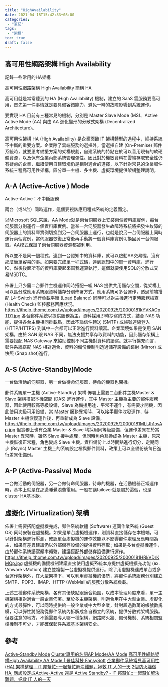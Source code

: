 ```yaml
---
title: "HighAvailability"
date: 2021-04-18T15:42:33+08:00
categories:
 - "筆記"
tags:
 - "架構"
toc: true
draft: false
---
```

## 高可用性網路架構 High Availability  

記錄一些常用的HA架構
<!-- more -->

高可用性網路架構 High Availability   簡稱 HA

高可用就是常常聽到的 HA (High Availability) 機制，建立的 SaaS 雲服務要高可用，首先第一件事情就是要具備容錯能力，避免一時的故障影響到系統運作。

要實現 HA 目前有三種常見的機制，分別是 Master Slave Mode (MS)、Active Active Mode (AA) 與由 AA 進化變形的分散式架構 (Decentralized Architecture)。

高可用性架構 HA (High Availability) 是企業面臨 IT 架構轉型的過程中，維持系統不中斷的重要方案。企業除了雲端服務的選擇外，當選擇自建 (On-Premise) 郵件系統時，就要思考備援方案的架構規劃，自建系統的特點在於可以善用現有的軟硬體資源，以及保有企業內部系統管理彈性。因此對於機敏資料在雲端存取安全性仍有疑慮的企業，繼續使用自建環境仍是相對適合的選擇，以下針對常見的企業郵件系統三種高可用性架構，區分單一主機、多主機、虛擬環境提供架構整理說明。

<!--more-->


## A-A (Active-Active ) Mode

Active-Active：不中斷服務

兩台（或N台）同時運作，這個要視該應用程式系統的定義而定。

以Microsoft SQL來說，AA Mode就是兩台伺服器上安裝兩個資料庫實例，每台伺服器分別運行一個資料庫實例。當某一台伺服器發生故障時系統將把發生故障的伺服器上的資料庫實例切換到另一台伺服器上運行，也就是說另一台伺服器上同時運行兩個實例，當伺服器恢復正常後再手動將一個資料庫實例切換回另一台伺服器。AA模式保證了兩台伺服器資源都被利用。

所以並不是同一個程式，連到一台認知中的資料庫，就可以啟動AA交易喔，沒有那麼簡單容易的事。如果要完成單一程式碼，連到認知中的單一資料庫，進行IO，然後後面所有的資料庫要起來幫我運算執行，這個就要使用SQL的分散式交易MSDTC。


佈署上只少需二台郵件主機運作同時搭配一組 NAS 提供共用儲存空間，從架構上可以區分成應用系統跟資料儲存分別佈署方式，應用系統可多台運作，透過前端搭配 L4-Switch 進行負載平衡 (Load Balance) 同時可以對主機進行定時服務檢查 (Health Check) 監控服務回應狀況。
https://ithelp.ithome.com.tw/upload/images/20200925/20000181kYVKAOpTD1.jpg
各台郵件系統以提供服務為主，資料採用即時抄寫的方式，結合 NAS 功能，提供各台主機相同掛載點，因此不論信件轉送 (SMTP) 或帳號連線登入 (HTTP/HTTPS) 到其中一台都可以正常進行資料讀寫。企業環境如果是使用 SAN 架構，由於 SAN 跟 NAS 不同，無法支援共享存取資料的功能，因此儲存架構上需要搭配 NAS Gateway 來協助控制不同主機對資料的讀寫。就平行擴充而言，郵件系統搭配 NAS 相對適合，資料的備份機制則透過儲存設備的鏡射 (Mirror) 或快照 (Snap shot)進行。


## A-S (Active-Standby)Mode

一台做活動的伺服器，另一台做待命伺服器，待命的機器也開機。


郵件系統單一主機 (Active-Standby) 架構
佈署上需要二台郵件主機Master & Slave 架構搭配本機空間 (DAS) 進行運作，其中 Master 主機為主要的郵件服務器，因此使用較高等級設備，Slave 為備援用途，平常不運作，有需要才開機，因此使用次級可用設備，當 Master 服務異常時，可以接手郵件收發運作，待 Master 主機恢復運作後，再重新成為 Slave 設備。
https://ithelp.ithome.com.tw/upload/images/20200925/20000181MLtJh1ovAp.jpg
但實務上也有企業 Master & Slave 均採用同等級設備，但運作差異在於當 Master 異常時，雖然 Slave 接手處理，但同時角色互換成為 Master 主機，原來主機恢復正常程，角色變成 Slave 主機。資料備份上以時間點進行切分，定期同步 (Rsync) Master 主機上的系統設定檔與郵件資料，政策上可以全備份後每日進行差異化備份。


## A-P (Active-Passive) Mode

一台做活動的伺服器，另一台做待命伺服器，待命的機器，在活動機器正常運作時，基本上就是在那邊睡覺浪費電用。一般在講failover就是屬於這個，也是cluster HA基本款。


## 虛擬化 (Virtualization) 架構

佈署上需要搭配虛擬機完成，郵件系統軟體 (Software) 連同作業系統 (Guest OS) 同時安裝在虛擬機。如果是單台虛擬機運作，則資料直接儲存在本機端，可以針對架構進行壓測，確認單台虛擬機的運作效能以不影響郵件處理反應時間為主，如果有差異建議仍以外部儲存設備的提供資料存取 ; 如果是多台虛擬機運作，由於郵件系統讀寫頻率頻繁，建議搭配外部儲存設備進行運作。
https://ithelp.ithome.com.tw/upload/images/20200925/20000181HRkVDrKMQp.jpg
虛擬機的備援機制建議直接使用虛擬系統本身提供虛擬機擴充功能 (ex. Vmware vMotion) 建立並複製一台虛擬機提供運行。除了用虛擬機達成單台或多台運作架構外，在大型架構下，可以利用虛擬機的優勢，將郵件系統服務分別建立 SMTP、POP3、IMAP、HTTP (WebMail)的服務分散系統負載。

上述三種郵件系統架構，各有其優缺點跟適合範圍，以成本管理角度來看，單一主機架構相對適合一般企業佈署。至於多主機架構，則適合用在中大型企業。虛擬化的方式最彈性，可以同時提供給一般企業或中大型企業，針對超過數萬的帳號數規模，可以彈性將服務從郵件系統內拆解成各自獨立的系統，提供分散式架構服務。但要注意的地方，不論需要導入哪一種架構，網路防火牆、備份機制、系統相關監控機制不可少，才能確保郵件系統基本架構安全。


## 參考
[Active-Standby Mode](https://docs.tibco.com/pub/trns/1.1.0/doc/html/GUID-6B16E55F-D833-4A96-A8FC-5BB5F8E07E30.html)
[Cluster專用的名詞AP Mode/AA Mode](http://slashview.com/archive2013/20131206.html)
[高可用性網路架構High Availability,AA Mode | 景佳科技 FansySoft](https://www.fansysoft.com/liferay-high-availability)
[企業郵件系統常見高可用性 (HA) 架構整理 - iT 邦幫忙::一起幫忙解決難題，拯救 IT 人的一天](https://ithelp.ithome.com.tw/articles/10243564?sc=rss.iron)
[2個防火牆做HA, 應該設定成Active-Active 還是 Active Standby? - iT 邦幫忙::一起幫忙解決難題，拯救 IT 人的一天](https://ithelp.ithome.com.tw/questions/10199789)


